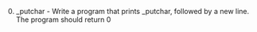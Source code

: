 0. _putchar - Write a program that prints _putchar, followed by a new line. The program should return 0